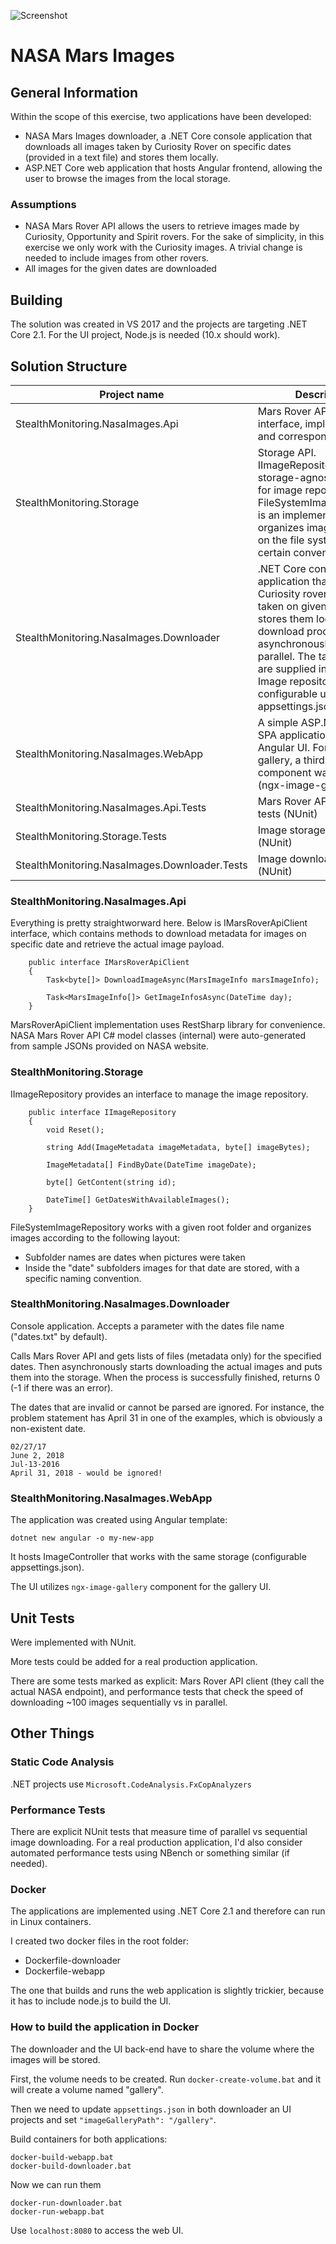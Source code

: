 ![Screenshot](https://i.ibb.co/fk9yffq/screenshot.jpg)

# NASA Mars Images
## General Information
Within the scope of this exercise, two applications have been developed:
- NASA Mars Images downloader, a .NET Core console application that downloads all images taken by Curiosity Rover on specific dates (provided in a text file) and stores them locally.
- ASP.NET Core web application that hosts Angular frontend, allowing the user to browse the images from the local storage.

### Assumptions
- NASA Mars Rover API allows the users to retrieve images made by Curiosity, Opportunity and Spirit rovers. For the sake of simplicity, in this exercise we only work with the Curiosity images. A trivial change is needed to include images from other rovers.
- All images for the given dates are downloaded

## Building
The solution was created in VS 2017 and the projects are targeting .NET Core 2.1.
For the UI project, Node.js is needed (10.x should work).

## Solution Structure
| Project name                                  	| Description                                                                                                                                                                                                                                                                                    	|
|-----------------------------------------------	|------------------------------------------------------------------------------------------------------------------------------------------------------------------------------------------------------------------------------------------------------------------------------------------------	|
| StealthMonitoring.NasaImages.Api              	| Mars Rover API client interface, implementation and corresponding models                                                                                                                                                                                                                       	|
| StealthMonitoring.Storage                     	| Storage API. IImageRepository is a storage-agnostic interface for image repository. FileSystemImageRepository is an implementation that organizes image repository  on the file system using certain conventions.                                                                              	|
| StealthMonitoring.NasaImages.Downloader       	| .NET Core console application that downloads Curiosity rover images taken on given dates and stores them locally.  The download process runs asynchronously and in parallel.   The target dates are supplied in a text file. Image repository location is configurable using appsettings.json  	|
| StealthMonitoring.NasaImages.WebApp           	| A simple ASP.NET Core SPA application that hosts Angular UI. For the image gallery, a third-party component was utilized (ngx-image-gallery)                                                                                                                                                   	|
| StealthMonitoring.NasaImages.Api.Tests        	| Mars Rover API client unit tests (NUnit)                                                                                                                                                                                                                                                       	|
| StealthMonitoring.Storage.Tests               	| Image storage unit tests (NUnit)                                                                                                                                                                                                                                                               	|
| StealthMonitoring.NasaImages.Downloader.Tests 	| Image downloader tests (NUnit)                                                                                                                                                                                                                                                                 	|

### StealthMonitoring.NasaImages.Api
Everything is pretty straightworward here.
Below is IMarsRoverApiClient interface, which contains methods to download metadata for images on specific date and retrieve the actual image payload.
~~~~
    public interface IMarsRoverApiClient
    {
        Task<byte[]> DownloadImageAsync(MarsImageInfo marsImageInfo);

        Task<MarsImageInfo[]> GetImageInfosAsync(DateTime day);
    }
~~~~
MarsRoverApiClient implementation uses RestSharp library for convenience.
NASA Mars Rover API C# model classes (internal) were auto-generated from sample JSONs provided on NASA website.

### StealthMonitoring.Storage
IImageRepository provides an interface to manage the image repository.
~~~~
    public interface IImageRepository
    {
        void Reset();

        string Add(ImageMetadata imageMetadata, byte[] imageBytes);

        ImageMetadata[] FindByDate(DateTime imageDate);

        byte[] GetContent(string id);

        DateTime[] GetDatesWithAvailableImages();
    }
~~~~

FileSystemImageRepository works with a given root folder and organizes images according to the following layout:
- Subfolder names are dates when pictures were taken
- Inside the "date" subfolders images for that date are stored, with a specific naming convention.

### StealthMonitoring.NasaImages.Downloader ###
Console application. 
Accepts a parameter with the dates file name ("dates.txt" by default).

Calls Mars Rover API and gets lists of files (metadata only) for the specified dates. Then asynchronously starts downloading the actual images and puts them into the storage. When the process is successfully finished, returns 0 (-1 if there was an error).

The dates that are invalid or cannot be parsed are ignored. For instance, the problem statement has April 31 in one of the examples, which is obviously a non-existent date.

~~~
02/27/17
June 2, 2018
Jul-13-2016
April 31, 2018 - would be ignored!
~~~

### StealthMonitoring.NasaImages.WebApp ###
The application was created using Angular template:
~~~~
dotnet new angular -o my-new-app
~~~~
It hosts ImageController that works with the same storage (configurable appsettings.json).

The UI utilizes `ngx-image-gallery` component for the gallery UI. 


## Unit Tests ##
Were implemented with NUnit.

More tests could be added for a real production application.

There are some tests marked as explicit: Mars Rover API client (they call the actual NASA endpoint), and performance tests that check the speed of downloading ~100 images sequentially vs in parallel.

## Other Things ##

### Static Code Analysis ###
.NET projects use `Microsoft.CodeAnalysis.FxCopAnalyzers`

### Performance Tests ###
There are explicit NUnit tests that measure time of parallel vs sequential image downloading.
For a real production application, I'd also consider automated performance tests using NBench or something similar (if needed).

### Docker ###
The applications are implemented using .NET Core 2.1 and therefore can run in Linux containers.

I created two docker files in the root folder:
- Dockerfile-downloader 
- Dockerfile-webapp

The one that builds and runs the web application is slightly trickier, because it has to include node.js to build the UI.

### How to build the application in Docker ###
The downloader and the UI back-end have to share the volume where the images will be stored.

First, the volume needs to be created. Run `docker-create-volume.bat` and it will create a volume named "gallery".

Then we need to update `appsettings.json` in both downloader an UI projects and set `"imageGalleryPath": "/gallery"`.

Build containers for both applications:
~~~~
docker-build-webapp.bat
docker-build-downloader.bat
~~~~

Now we can run them
~~~~
docker-run-downloader.bat 
docker-run-webapp.bat 
~~~~
Use `localhost:8080` to access the web UI.